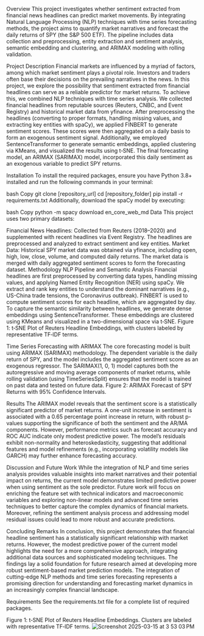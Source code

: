Overview
This project investigates whether sentiment extracted from financial news headlines can predict market movements. By integrating Natural Language Processing (NLP) techniques with time series forecasting methods, the project aims to quantify market narratives and forecast the daily returns of SPY (the S&P 500 ETF). The pipeline includes data collection and preprocessing, entity extraction and sentiment analysis, semantic embedding and clustering, and ARIMAX modeling with rolling validation.

Project Description
Financial markets are influenced by a myriad of factors, among which market sentiment plays a pivotal role. Investors and traders often base their decisions on the prevailing narratives in the news. In this project, we explore the possibility that sentiment extracted from financial headlines can serve as a reliable predictor for market returns. To achieve this, we combined NLP techniques with time series analysis. We collected financial headlines from reputable sources (Reuters, CNBC, and Event Registry) and historical market data from yfinance. After preprocessing the headlines (converting to proper formats, handling missing values, and extracting key entities with spaCy), we applied FINBERT to generate sentiment scores. These scores were then aggregated on a daily basis to form an exogenous sentiment signal. Additionally, we employed SentenceTransformer to generate semantic embeddings, applied clustering via KMeans, and visualized the results using t‑SNE. The final forecasting model, an ARIMAX (SARIMAX) model, incorporated this daily sentiment as an exogenous variable to predict SPY returns.

Installation
To install the required packages, ensure you have Python 3.8+ installed and run the following commands in your terminal:

bash
Copy
git clone [repository_url]
cd [repository_folder]
pip install -r requirements.txt
Additionally, download the spaCy model by executing:

bash
Copy
python -m spacy download en_core_web_md
Data
This project uses two primary datasets:

Financial News Headlines: Collected from Reuters (2018–2020) and supplemented with recent headlines via Event Registry. The headlines are preprocessed and analyzed to extract sentiment and key entities.
Market Data: Historical SPY market data was obtained via yfinance, including open, high, low, close, volume, and computed daily returns. The market data is merged with daily aggregated sentiment scores to form the forecasting dataset.
Methodology
NLP Pipeline and Semantic Analysis
Financial headlines are first preprocessed by converting data types, handling missing values, and applying Named Entity Recognition (NER) using spaCy. We extract and rank key entities to understand the dominant narratives (e.g., US-China trade tensions, the Coronavirus outbreak). FINBERT is used to compute sentiment scores for each headline, which are aggregated by day. To capture the semantic similarity between headlines, we generate dense embeddings using SentenceTransformer. These embeddings are clustered using KMeans and visualized in a two-dimensional space via t‑SNE.
Figure 1: t‑SNE Plot of Reuters Headline Embeddings, with clusters labeled by representative TF‑IDF terms.

Time Series Forecasting with ARIMAX
The core forecasting model is built using ARIMAX (SARIMAX) methodology. The dependent variable is the daily return of SPY, and the model includes the aggregated sentiment score as an exogenous regressor. The SARIMAX(1, 0, 1) model captures both the autoregressive and moving average components of market returns, while rolling validation (using TimeSeriesSplit) ensures that the model is trained on past data and tested on future data.
Figure 2: ARIMAX Forecast of SPY Returns with 95% Confidence Intervals.

Results
The ARIMAX model reveals that the sentiment score is a statistically significant predictor of market returns. A one-unit increase in sentiment is associated with a 0.65 percentage point increase in return, with robust p-values supporting the significance of both the sentiment and the AR/MA components. However, performance metrics such as forecast accuracy and ROC AUC indicate only modest predictive power. The model’s residuals exhibit non-normality and heteroskedasticity, suggesting that additional features and model refinements (e.g., incorporating volatility models like GARCH) may further enhance forecasting accuracy.

Discussion and Future Work
While the integration of NLP and time series analysis provides valuable insights into market narratives and their potential impact on returns, the current model demonstrates limited predictive power when using sentiment as the sole predictor. Future work will focus on enriching the feature set with technical indicators and macroeconomic variables and exploring non-linear models and advanced time series techniques to better capture the complex dynamics of financial markets. Moreover, refining the sentiment analysis process and addressing model residual issues could lead to more robust and accurate predictions.

Concluding Remarks
In conclusion, this project demonstrates that financial headline sentiment has a statistically significant relationship with market returns. However, the modest predictive power of the current model highlights the need for a more comprehensive approach, integrating additional data sources and sophisticated modeling techniques. The findings lay a solid foundation for future research aimed at developing more robust sentiment-based market prediction models. The integration of cutting-edge NLP methods and time series forecasting represents a promising direction for understanding and forecasting market dynamics in an increasingly complex financial landscape.

Requirements
See the requirements.txt file for a complete list of required packages.


Figure 1: t‑SNE Plot of Reuters Headline Embeddings. Clusters are labeled with representative TF‑IDF terms.
![Screenshot 2025-03-15 at 3 53 03 PM](https://github.com/user-attachments/assets/1948be94-2597-4421-9478-892f1f768868)




